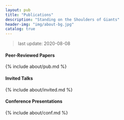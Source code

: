 ```yaml
---
layout: pub
title: "Publications"
description: "Standing on the Shoulders of Giants"
header-img: "img/about-bg.jpg"
catalog: true
---
```


> last update: 2020-08-08

#### Peer-Reviewed Papers

{% include about/pub.md %}

#### Invited Talks

{% include about/invited.md %}

#### Conference Presentations

{% include about/conf.md %}

